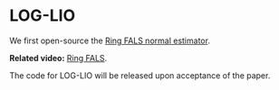 # LOG-LIO
We first open-source the [Ring FALS normal estimator](https://github.com/tiev-tongji/RingFalsNormal).

**Related video:**  [Ring FALS](https://youtu.be/cxTLywI7X7M).

The code for LOG-LIO will be released upon acceptance of the paper.
